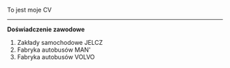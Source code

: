 To jest moje CV
___


 **Doświadczenie zawodowe** 
 
1. Zakłady samochodowe JELCZ
2. Fabryka autobusów MAN'
3. Fabryka autobusów VOLVO
